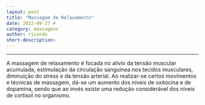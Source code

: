 ```yaml
---
layout: post
title: "Massagem de Relaxamento"
date: 2022-09-27 #
category: massagens
author: ricardo
short-description: 
---
```


-----

A massagem de relaxamento é focada no alívio da tensão muscular acumulada, estimulação da circulação sanguínea nos tecidos musculares, diminuição do stress e da tensão arterial. Ao realizar-se certos movimentos e técnicas de massagem, dá-se um aumento dos níveis de oxitocina e de dopamina, sendo que ao invés existe uma redução considerável dos níveis de cortisol no organismo.

